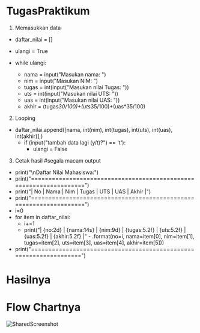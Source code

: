 # TugasPraktikum

1. Memasukkan data
- daftar_nilai = []

- ulangi = True

- while ulangi:
    - nama = input("Masukan nama: ")
    - nim = input("Masukan NIM: ")
    - tugas = int(input("Masukan nilai Tugas: "))
    - uts = int(input("Masukan nilai UTS: "))
    - uas = int(input("Masukan nilai UAS: "))
    - akhir = (tugas*30/100)+(uts*35/100)+(uas*35/100)

2. Looping
- daftar_nilai.append([nama, int(nim), int(tugas), int(uts), int(uas), int(akhir)],)
    - if (input("tambah data lagi (y/t)?") == 't'):
        - ulangi = False



3. Cetak hasil                                                                   #segala macam output
- print("\nDaftar Nilai Mahasiswa:")
- print("===================================================================")
- print("| No |      Nama      |    Nim    | Tugas |  UTS  |  UAS  | Akhir |")
- print("===================================================================")
- i=0
- for item in daftar_nilai:
    - i+=1
    - print("| {no:2d} | {nama:14s} | {nim:9d} | {tugas:5.2f} | {uts:5.2f} | {uas:5.2f} | {akhir:5.2f} |"
            - .format(no=i, nama=item[0], nim=item[1], tugas=item[2], uts=item[3], uas=item[4], akhir=item[5]))
- print("==================================================================")

# Hasilnya

# Flow Chartnya
![SharedScreenshot](https://user-images.githubusercontent.com/56239989/69056270-28fcd900-0a42-11ea-89c8-fdcb089a38ef.jpg)
